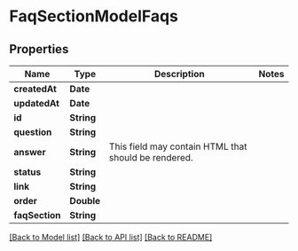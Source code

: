 # FaqSectionModelFaqs

## Properties
Name | Type | Description | Notes
------------ | ------------- | ------------- | -------------
**createdAt** | **Date** |  | 
**updatedAt** | **Date** |  | 
**id** | **String** |  | 
**question** | **String** |  | 
**answer** | **String** | This field may contain HTML that should be rendered. | 
**status** | **String** |  | 
**link** | **String** |  | 
**order** | **Double** |  | 
**faqSection** | **String** |  | 

[[Back to Model list]](../README.md#documentation-for-models) [[Back to API list]](../README.md#documentation-for-api-endpoints) [[Back to README]](../README.md)


